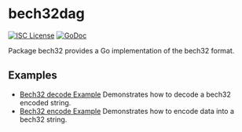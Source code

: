 bech32dag
==========

[![ISC License](http://img.shields.io/badge/license-ISC-blue.svg)](http://copyfree.org)
[![GoDoc](https://godoc.org/github.com/daglabs/btcutil/bech32dag?status.png)](http://godoc.org/github.com/daglabs/btcutil/bech32)

Package bech32 provides a Go implementation of the bech32 format.

## Examples

* [Bech32 decode Example](http://godoc.org/github.com/kaspanet/kaspad/util/bech32#example-Bech32Decode)
  Demonstrates how to decode a bech32 encoded string.
* [Bech32 encode Example](http://godoc.org/github.com/kaspanet/kaspad/util/bech32#example-BechEncode)
  Demonstrates how to encode data into a bech32 string.


